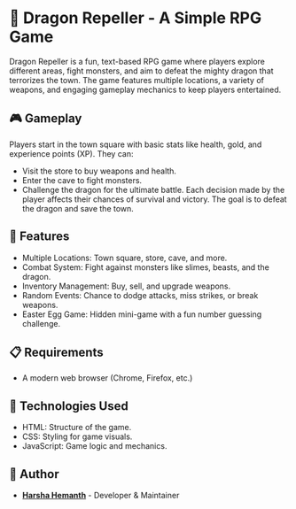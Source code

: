 # 🐉 Dragon Repeller - A Simple RPG Game
Dragon Repeller is a fun, text-based RPG game where players explore different areas, fight monsters, and aim to defeat the mighty dragon that terrorizes the town. The game features multiple locations, a variety of weapons, and engaging gameplay mechanics to keep players entertained.

## 🎮 Gameplay
Players start in the town square with basic stats like health, gold, and experience points (XP). They can:
- Visit the store to buy weapons and health.
- Enter the cave to fight monsters.
- Challenge the dragon for the ultimate battle.
Each decision made by the player affects their chances of survival and victory. The goal is to defeat the dragon and save the town.

## 🚀 Features
- Multiple Locations: Town square, store, cave, and more.
- Combat System: Fight against monsters like slimes, beasts, and the dragon.
- Inventory Management: Buy, sell, and upgrade weapons.
- Random Events: Chance to dodge attacks, miss strikes, or break weapons.
- Easter Egg Game: Hidden mini-game with a fun number guessing challenge.

## 📋 Requirements
- A modern web browser (Chrome, Firefox, etc.)

## 🧰 Technologies Used
- HTML: Structure of the game.
- CSS: Styling for game visuals.
- JavaScript: Game logic and mechanics.

## 👤 Author
- **[Harsha Hemanth](https://github.com/Harsha-Hemanth)** - Developer & Maintainer
